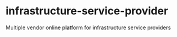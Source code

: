 # infrastructure-service-provider
Multiple vendor online  platform for infrastructure service providers
